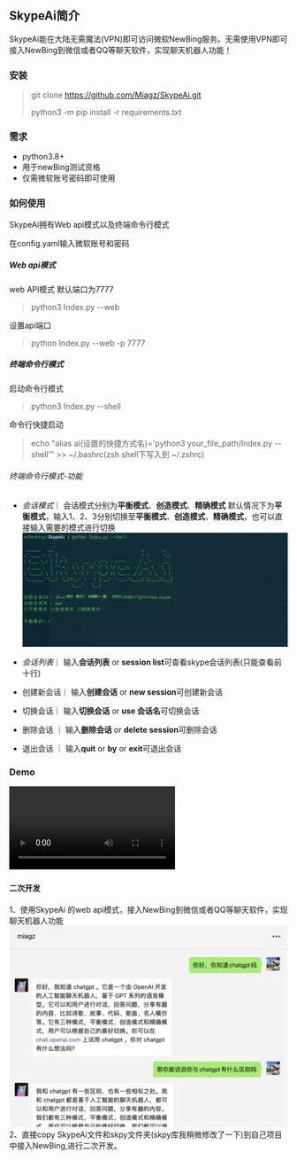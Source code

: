 ## SkypeAi简介
SkypeAi能在大陆无需魔法(VPN)即可访问微软NewBing服务。无需使用VPN即可接入NewBing到微信或者QQ等聊天软件，实现聊天机器人功能！



### 安装
> git clone https://github.com/Miagz/SkypeAi.git
>
> python3 -m pip install -r requirements.txt
### 需求
- python3.8+
- 用于newBing测试资格
- 仅需微软账号密码即可使用

### 如何使用
SkypeAi拥有Web api模式以及终端命令行模式

在config.yaml输入微软账号和密码

##### Web api模式
web API模式 默认端口为7777
> python3 Index.py --web 

设置api端口
>python Index.py --web -p 7777

##### 终端命令行模式
启动命令行模式
>python3 Index.py --shell

命令行快捷启动
>echo "alias ai(设置的快捷方式名)='python3 your_file_path/Index.py --shell'" >> ~/.bashrc(zsh shell下写入到 ~/.zshrc)


###### 终端命令行模式-功能
- *会话模式*｜   会话模式分别为**平衡模式**、**创造模式**、**精确模式** 默认情况下为**平衡模式**，输入1、2、3分别切换至**平衡模式**、**创造模式**、**精确模式**，也可以直接输入需要的模式进行切换
  ![Alt text](https://github.com/Miagz/SkypeAi/blob/main/img/CleanShot%202023-09-04%20at%2017.16.07%402x.png)
  
- *会话列表*｜ 输入**会话列表** or **session list**可查看skype会话列表(只能查看前十行)

- 创建新会话｜ 输入**创建会话** or **new session**可创建新会话

- 切换会话｜ 输入**切换会话** or **use 会话名**可切换会话

- 删除会话 ｜ 输入**删除会话** or **delete session**可删除会话

- 退出会话 ｜ 输入**quit** or **by** or **exit**可退出会话

### Demo

<video src="https://github.com/Miagz/SkypeAi/blob/main/img/demo.gif"></video>

#### 二次开发
1、使用SkypeAi 的web api模式，接入NewBing到微信或者QQ等聊天软件，实现聊天机器人功能
![Alt text](https://github.com/Miagz/SkypeAi/blob/main/img/CleanShot%202023-09-04%20at%2017.32.15%402x.png)
2、直接copy SkypeAi文件和skpy文件夹(skpy库我稍微修改了一下)到自己项目中接入NewBing,进行二次开发。
